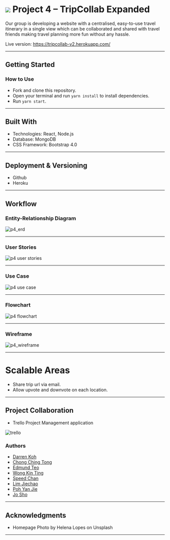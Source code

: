 # ![](https://ga-dash.s3.amazonaws.com/production/assets/logo-9f88ae6c9c3871690e33280fcf557f33.png) Project 4 – TripCollab Expanded

Our group is developing a website with a centralised, easy-to-use travel itinerary in a single view which can be collaborated and shared with travel friends making travel planning more fun without any hassle.

Live version: https://tripcollab-v2.herokuapp.com/

---

## Getting Started
### How to Use
* Fork and clone this repository.
* Open your terminal and run ```yarn install``` to install dependencies.
* Run ```yarn start```.

---

## Built With
* Technologies: React, Node.js
* Database: MongoDB
* CSS Framework: Bootstrap 4.0

---

## Deployment & Versioning
* Github
* Heroku

---

## Workflow
### Entity-Relationship Diagram
![p4_erd](https://user-images.githubusercontent.com/31798170/36517170-4131fb74-17bc-11e8-9a6a-8ecdcfdcd1f1.png)

---

### User Stories
![p4 user stories](https://user-images.githubusercontent.com/31798170/36518579-f591fde4-17c1-11e8-86fa-507fc7c83dca.png)

---

### Use Case
![p4 use case](https://user-images.githubusercontent.com/31798170/36517157-31ab1938-17bc-11e8-8c09-ffcb18f84878.png)

---

### Flowchart
![p4 flowchart](https://user-images.githubusercontent.com/31798170/36517141-222913c0-17bc-11e8-9d53-66b6d3e1ef5b.png)

---

### Wireframe
![p4_wireframe](https://user-images.githubusercontent.com/31798170/36517183-58883ca2-17bc-11e8-90c0-e9d5028f26f0.png)

---

# Scalable Areas
* Share trip url via email.
* Allow upvote and downvote on each location.

---

## Project Collaboration
* Trello Project Management application

![trello](https://user-images.githubusercontent.com/31798170/36472250-3cf73956-172c-11e8-9582-d4665b5f220c.jpeg)

### Authors
* [Darren Koh](https://github.com/keed) 
* [Chong Ching Tong](https://github.com/chongct)
* [Edmund Teo](https://github.com/edmundtck)
* [Wong Kin Ting](https://github.com/strisen)
* [Speed Chan](https://github.com/knownopear)
* [Lim Jiechao](https://github.com/limjiechao)
* [Poh Yan Jie](https://github.com/empludo)
* [Jo Sho](https://github.com/emjys)

---

## Acknowledgments

* Homepage Photo by Helena Lopes on Unsplash

---